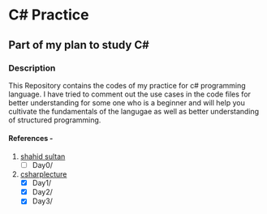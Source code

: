 # C# Practice
## Part of my plan to study C#

### Description

This Repository contains the codes of my practice for c# programming language. I have tried to comment out the use cases in the code files for better understanding for some one who is a beginner and will help you cultivate the fundamentals of the langugae as well as better understanding of structured programming.


#### References -

1. [shahid sultan](https://www.linkedin.com/in/shahid-khan-4aaa903b/)
   - [ ] Day0/
2. [csharplecture](http://csharplecture.github.io)
   - [x] Day1/
   - [x] Day2/
   - [x] Day3/
